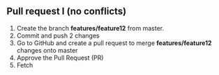 ## Pull request I (no conflicts)
1. Create the branch **features/feature12** from master.
2. Commit and push 2 changes
3. Go to GitHub and create a pull request to merge **features/feature12** changes onto master
4. Approve the Pull Request (PR)
5. Fetch
